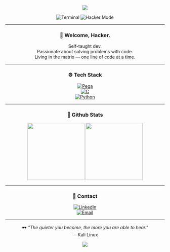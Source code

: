 <p align="center">
  <img src="https://capsule-render.vercel.app/api?type=waving&color=8a2be2&height=180&section=header&text=Hey!%20I'm%20Hugo&fontSize=30&fontColor=ffffff" />
</p>

<div align="center">

![Terminal](https://img.shields.io/badge/Terminal-Active-8a2be2?style=for-the-badge&logo=windows-terminal&logoColor=white)
![Hacker Mode](https://img.shields.io/badge/Hacker%20Mode-ON-8a2be2?style=for-the-badge&logo=protonmail&logoColor=white)

---

### 👾 Welcome, Hacker.

Self-taught dev.  
Passionate about solving problems with code.  
Living in the matrix — one line of code at a time.

---

### ⚙️ Tech Stack

[![Pega](https://img.shields.io/badge/Pega-2D0083?style=for-the-badge&logo=pegasystems&logoColor=white)]()  
[![C](https://img.shields.io/badge/C-8a2be2?style=for-the-badge&logo=c&logoColor=white)]()  
[![Python](https://img.shields.io/badge/Python-8a2be2?style=for-the-badge&logo=python&logoColor=white)]()

---

### 🧠 Github Stats

<img height="180em" src="https://github-readme-stats.vercel.app/api?username=hugoaugusto223&show_icons=true&theme=tokyonight&hide_border=true" />
<img height="180em" src="https://github-readme-stats.vercel.app/api/top-langs/?username=hugoaugusto223&layout=compact&theme=tokyonight&hide_border=true" />

---

### 📡 Contact

[![LinkedIn](https://img.shields.io/badge/LinkedIn-8a2be2?style=for-the-badge&logo=linkedin&logoColor=white)](https://www.linkedin.com/in/hugo-augusto-87a68a304/)  
[![Email](https://img.shields.io/badge/Gmail-8a2be2?style=for-the-badge&logo=gmail&logoColor=white)](mailto:augustohugo291@gmail.com)

---

🕶️ *"The quieter you become, the more you are able to hear."*  
— Kali Linux

</div>

<p align="center">
  <img src="https://capsule-render.vercel.app/api?type=waving&color=8a2be2&height=120&section=footer" />
</p>
